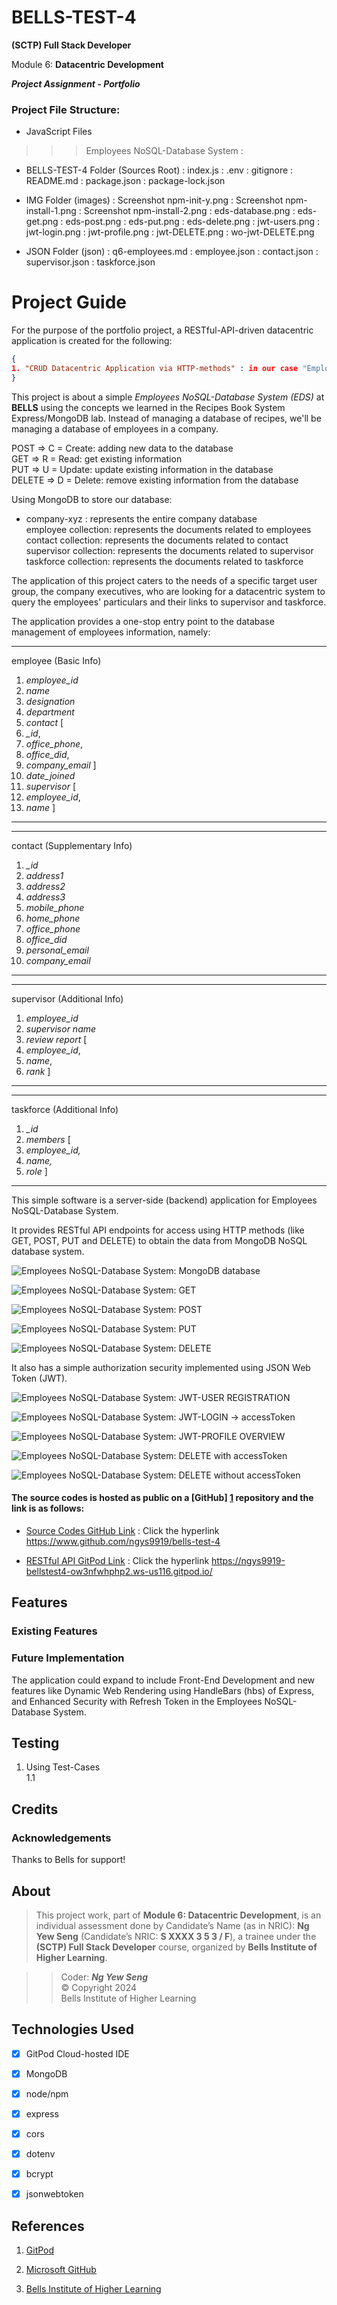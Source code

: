 <!-- .md means markdown -->

<!-- README.md -->
<!-- This file documents the information about the portfolio project. -->
<!-- It should be READ ME first!!! -->

<!-- Heading level 1 -->
# BELLS-TEST-4
**(SCTP) Full Stack Developer**

Module 6: **Datacentric Development**

***Project Assignment - Portfolio***

<!-- Heading level 3 -->
### Project File Structure:

* JavaScript Files

>>> Employees NoSQL-Database System
: 

* BELLS-TEST-4 Folder (Sources Root)
: index.js
: .env
: gitignore
: README.md
: package.json
: package-lock.json

* IMG Folder (images)
: Screenshot npm-init-y.png
: Screenshot npm-install-1.png
: Screenshot npm-install-2.png
: eds-database.png
: eds-get.png
: eds-post.png
: eds-put.png
: eds-delete.png
: jwt-users.png
: jwt-login.png
: jwt-profile.png
: jwt-DELETE.png
: wo-jwt-DELETE.png

* JSON Folder (json)
: q6-employees.md
: employee.json
: contact.json
: supervisor.json
: taskforce.json


<!-- Heading level 1 -->
# Project Guide
For the purpose of the portfolio project, a RESTful-API-driven datacentric application is created for the following:

```json
{
1. "CRUD Datacentric Application via HTTP-methods" : in our case "Employees NoSQL-Database System"
}
```

This project is about a simple *Employees NoSQL-Database System (EDS)* at **BELLS** using the concepts we learned in the Recipes Book System Express/MongoDB lab. Instead of managing a database of recipes, we'll be managing a database of employees in a company.

POST => C = Create: adding new data to the database   
GET => R = Read: get existing information   
PUT => U = Update: update existing information in the database   
DELETE => D = Delete: remove existing information from the database

Using MongoDB to store our database:

- company-xyz : represents the entire company database\
employee collection: represents the documents related to employees\
contact collection: represents the documents related to contact\
supervisor collection: represents the documents related to supervisor\
taskforce collection: represents the documents related to taskforce 


The application of this project caters to the needs of a specific target user group, the company executives,
who are looking for a datacentric system to query the employees' particulars and their links to supervisor and taskforce.

The application provides a one-stop entry point to the database management of employees information, namely:

***
employee (Basic Info)
1. *employee_id*
2. *name*
3. *designation*
4. *department*
5. *contact* [
6. *_id*,
7. *office_phone*,
8. *office_did*,
9. *company_email* ]
10. *date_joined*
11. *supervisor* [
12. *employee_id*,
13. *name* ]
***

***
contact (Supplementary Info)
1. *_id*
2. *address1*
3. *address2*
4. *address3*
5. *mobile_phone*
6. *home_phone*
7. *office_phone*
8. *office_did*
9. *personal_email*
10. *company_email*
***

***
supervisor (Additional Info)
1. *employee_id*
2. *supervisor name*
3. *review report* [
4. *employee_id*,
5. *name*,
6. *rank* ]

***

***
taskforce (Additional Info)
1. *_id*
2. *members* [
3. *employee_id,*
4. *name,*
5. *role* ]
***

This simple software is a server-side (backend) application for Employees NoSQL-Database System.

It provides RESTful API endpoints for access using HTTP methods (like GET, POST, PUT and DELETE) to obtain the data from MongoDB NoSQL database system.


![Employees NoSQL-Database System: MongoDB database](img/eds-database.png "database")

![Employees NoSQL-Database System: GET](img/eds-get.png "GET => Read")

![Employees NoSQL-Database System: POST](img/eds-post.png "POST => Create")

![Employees NoSQL-Database System: PUT](img/eds-put.png "PUT => Update")

![Employees NoSQL-Database System: DELETE](img/eds-delete.png "DELETE => Delete")


It also has a simple authorization security implemented using JSON Web Token (JWT).

![Employees NoSQL-Database System: JWT-USER REGISTRATION](img/jwt-users.png "JWT /users")

![Employees NoSQL-Database System: JWT-LOGIN -> accessToken](img/jwt-login.png "JWT /login")

![Employees NoSQL-Database System: JWT-PROFILE OVERVIEW](img/jwt-profile.png "JWT /profile")

![Employees NoSQL-Database System: DELETE with accessToken](img/jwt-DELETE.png "DELETE with accessToken")

![Employees NoSQL-Database System: DELETE without accessToken](img/wo-jwt-DELETE.png "DELETE without accessToken")


<!-- Heading level 4 -->
#### The source codes is hosted as public on a [GitHub] [1] repository and the link is as follows: 

- [Source Codes GitHub Link](https://www.github.com/ngys9919/bells-test-4 "My source-codes!")
: Click the hyperlink <https://www.github.com/ngys9919/bells-test-4>

- [RESTful API GitPod Link](https://ngys9919-bellstest4-ow3nfwhphp2.ws-us116.gitpod.io/ "My RESTful API endpoints!")
: Click the hyperlink <https://ngys9919-bellstest4-ow3nfwhphp2.ws-us116.gitpod.io/>


<!-- Heading level 2 -->
## Features

<!-- Heading level 3 -->
### Existing Features



<!-- Heading level 3 -->
### Future Implementation
The application could expand to include Front-End Development and new features like Dynamic Web Rendering using HandleBars (hbs) of Express, and Enhanced Security with Refresh Token in the Employees NoSQL-Database System.

<!-- Heading level 2 -->
## Testing
1. Using Test-Cases\
   1.1 



<!-- Heading level 2 -->
## Credits

### Acknowledgements
Thanks to Bells for support!

<!-- Heading level 2 -->
## About
> This project work, part of **Module 6: Datacentric Development**, 
> is an individual assessment done by Candidate’s Name (as in NRIC): **Ng Yew Seng** (Candidate’s NRIC: **S XXXX 3 5 3 / F**), 
> a trainee under the **(SCTP) Full Stack Developer** course, organized by **Bells Institute of Higher Learning**. 

>>
>> Coder: ***Ng Yew Seng***\
>> © Copyright 2024\
>> Bells Institute of Higher Learning


<!-- Heading level 2 -->
## Technologies Used
- [x] GitPod Cloud-hosted IDE
- [x] MongoDB
- [x] node/npm
- [x] express
- [x] cors
- [x] dotenv
- [x] bcrypt
- [x] jsonwebtoken


<!-- Heading level 2 -->
## References
1.  [GitPod](https://gitpod.io)

2.  [Microsoft GitHub](https://www.github.com)

3.  [Bells Institute of Higher Learning](https://bells.sg)

<!-- hyperlinks -->
[1]: https://github.com "GitHub"